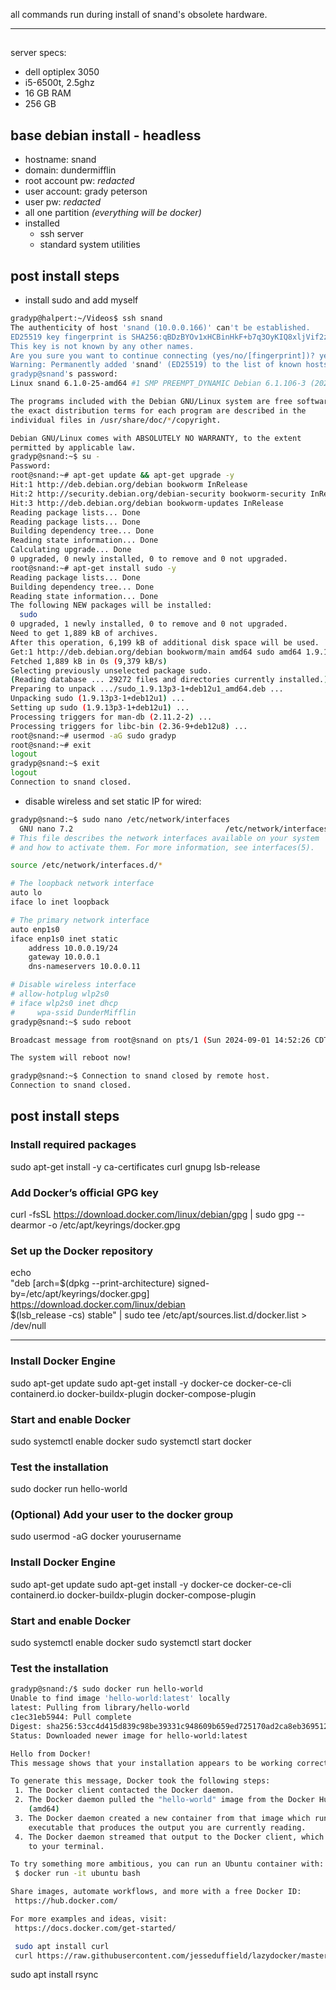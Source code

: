 all commands run during install of snand's obsolete hardware.

---
##
server specs:
- dell optiplex 3050
- i5-6500t, 2.5ghz
- 16 GB RAM
- 256 GB 

## base debian install - headless
- hostname: snand
- domain: dundermifflin
- root account pw: *redacted*
- user account: grady peterson
- user pw: *redacted*
- all one partition *(everything will be docker)*
- installed
  - ssh server
  - standard system utilities

## post install steps
- install sudo and add myself
```bash
gradyp@halpert:~/Videos$ ssh snand
The authenticity of host 'snand (10.0.0.166)' can't be established.
ED25519 key fingerprint is SHA256:qBDzBYOv1xHCBinHkF+b7q3OyKIQ8xljVif2zTNjwrM.
This key is not known by any other names.
Are you sure you want to continue connecting (yes/no/[fingerprint])? yes
Warning: Permanently added 'snand' (ED25519) to the list of known hosts.
gradyp@snand's password: 
Linux snand 6.1.0-25-amd64 #1 SMP PREEMPT_DYNAMIC Debian 6.1.106-3 (2024-08-26) x86_64

The programs included with the Debian GNU/Linux system are free software;
the exact distribution terms for each program are described in the
individual files in /usr/share/doc/*/copyright.

Debian GNU/Linux comes with ABSOLUTELY NO WARRANTY, to the extent
permitted by applicable law.
gradyp@snand:~$ su -
Password: 
root@snand:~# apt-get update && apt-get upgrade -y
Hit:1 http://deb.debian.org/debian bookworm InRelease
Hit:2 http://security.debian.org/debian-security bookworm-security InRelease
Hit:3 http://deb.debian.org/debian bookworm-updates InRelease
Reading package lists... Done
Reading package lists... Done
Building dependency tree... Done
Reading state information... Done
Calculating upgrade... Done
0 upgraded, 0 newly installed, 0 to remove and 0 not upgraded.
root@snand:~# apt-get install sudo -y
Reading package lists... Done
Building dependency tree... Done
Reading state information... Done
The following NEW packages will be installed:
  sudo
0 upgraded, 1 newly installed, 0 to remove and 0 not upgraded.
Need to get 1,889 kB of archives.
After this operation, 6,199 kB of additional disk space will be used.
Get:1 http://deb.debian.org/debian bookworm/main amd64 sudo amd64 1.9.13p3-1+deb12u1 [1,889 kB]
Fetched 1,889 kB in 0s (9,379 kB/s)
Selecting previously unselected package sudo.
(Reading database ... 29272 files and directories currently installed.)
Preparing to unpack .../sudo_1.9.13p3-1+deb12u1_amd64.deb ...
Unpacking sudo (1.9.13p3-1+deb12u1) ...
Setting up sudo (1.9.13p3-1+deb12u1) ...
Processing triggers for man-db (2.11.2-2) ...
Processing triggers for libc-bin (2.36-9+deb12u8) ...
root@snand:~# usermod -aG sudo gradyp
root@snand:~# exit
logout
gradyp@snand:~$ exit
logout
Connection to snand closed.
```
- disable wireless and set static IP for wired:
```bash
gradyp@snand:~$ sudo nano /etc/network/interfaces
  GNU nano 7.2                                  /etc/network/interfaces                                            
# This file describes the network interfaces available on your system
# and how to activate them. For more information, see interfaces(5).

source /etc/network/interfaces.d/*

# The loopback network interface
auto lo
iface lo inet loopback

# The primary network interface
auto enp1s0
iface enp1s0 inet static
    address 10.0.0.19/24
    gateway 10.0.0.1
    dns-nameservers 10.0.0.11

# Disable wireless interface
# allow-hotplug wlp2s0
# iface wlp2s0 inet dhcp
#     wpa-ssid DunderMifflin
gradyp@snand:~$ sudo reboot

Broadcast message from root@snand on pts/1 (Sun 2024-09-01 14:52:26 CDT):

The system will reboot now!

gradyp@snand:~$ Connection to snand closed by remote host.
Connection to snand closed.
```
## post install steps
### Install required packages
sudo apt-get install -y ca-certificates curl gnupg lsb-release
### Add Docker’s official GPG key
curl -fsSL https://download.docker.com/linux/debian/gpg | sudo gpg --dearmor -o /etc/apt/keyrings/docker.gpg
### Set up the Docker repository
echo \
  "deb [arch=$(dpkg --print-architecture) signed-by=/etc/apt/keyrings/docker.gpg] https://download.docker.com/linux/debian \
  $(lsb_release -cs) stable" | sudo tee /etc/apt/sources.list.d/docker.list > /dev/null


---



### Install Docker Engine
sudo apt-get update
sudo apt-get install -y docker-ce docker-ce-cli containerd.io docker-buildx-plugin docker-compose-plugin

### Start and enable Docker
sudo systemctl enable docker
sudo systemctl start docker

### Test the installation
sudo docker run hello-world

### (Optional) Add your user to the docker group
sudo usermod -aG docker yourusername

### Install Docker Engine
sudo apt-get update
sudo apt-get install -y docker-ce docker-ce-cli containerd.io docker-buildx-plugin docker-compose-plugin

### Start and enable Docker
sudo systemctl enable docker
sudo systemctl start docker

### Test the installation
```bash
gradyp@snand:/$ sudo docker run hello-world
Unable to find image 'hello-world:latest' locally
latest: Pulling from library/hello-world
c1ec31eb5944: Pull complete
Digest: sha256:53cc4d415d839c98be39331c948609b659ed725170ad2ca8eb36951288f81b75
Status: Downloaded newer image for hello-world:latest

Hello from Docker!
This message shows that your installation appears to be working correctly.

To generate this message, Docker took the following steps:
 1. The Docker client contacted the Docker daemon.
 2. The Docker daemon pulled the "hello-world" image from the Docker Hub.
    (amd64)
 3. The Docker daemon created a new container from that image which runs the
    executable that produces the output you are currently reading.
 4. The Docker daemon streamed that output to the Docker client, which sent it
    to your terminal.

To try something more ambitious, you can run an Ubuntu container with:
 $ docker run -it ubuntu bash

Share images, automate workflows, and more with a free Docker ID:
 https://hub.docker.com/

For more examples and ideas, visit:
 https://docs.docker.com/get-started/

 sudo apt install curl
 curl https://raw.githubusercontent.com/jesseduffield/lazydocker/master/scripts/install_update_linux.sh | bash
```
sudo apt install rsync
